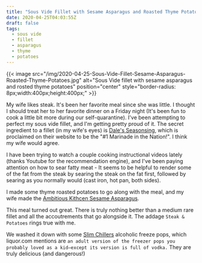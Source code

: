 ```yaml
---
title: "Sous Vide Fillet with Sesame Asparagus and Roasted Thyme Potatoes"
date: 2020-04-25T04:03:55Z
draft: false
tags:
  - sous vide
  - fillet
  - asparagus
  - thyme
  - potatoes
---
```


{{< image src="/img/2020-04-25-Sous-Vide-Fillet-Sesame-Asparagus-Roasted-Thyme-Potatoes.jpg" alt="Sous Vide fillet with sesame asparagus and rosted thyme potatoes" position="center" style="border-radius: 8px;width:400px;height:400px;" >}}

My wife likes steak.  It's been her favorite meal since she was little.  I thought I should treat her to her favorite dinner on a Friday night (It's been fun to cook a little bit more during our self-quarantine).  I've been attempting to perfect my sous vide fillet, and I'm getting pretty proud of it.  The secret ingredient to a fillet (in my wife's eyes) is [Dale's Seasonsing](https://www.dalesseasoning.com/), which is proclaimed on their website to be the "#1 Marinade in the Nation!".  I think my wife would agree.

I have been trying to watch a couple cooking instructional videos lately (thanks Youtube for the recommendation engine), and I've been paying attention on how to sear fatty meat - It seems to be helpful to render some of the fat from the steak by searing the steak on the fat first, followed by searing as you normally would (cast iron, hot pan, both sides).

I made some thyme roasted potatoes to go along with the meal, and my wife made the [Ambitious Kithcen Sesame Asparagus](https://www.ambitiouskitchen.com/sesame-garlic-roasted-asparagus/).

This meal turned out great.  There is truly nothing better than a medium rare fillet and all the accoutrements that go alongside it.  The addage `Steak & Potatoes` rings true with me.

We washed it down with some [Slim Chillers](https://www.liquor.com/articles/slim-chillers-freeze-pops-costco/) alcoholic freeze pops, which liquor.com mentions are `an adult version of the freezer pops you probably loved as a kid—except its version is full of vodka.`  They are truly delicious (and dangerous!)


